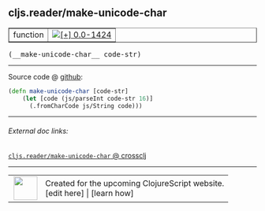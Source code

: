 ## cljs.reader/make-unicode-char



 <table border="1">
<tr>
<td>function</td>
<td><a href="https://github.com/cljsinfo/cljs-api-docs/tree/0.0-1424"><img valign="middle" alt="[+] 0.0-1424" title="Added in 0.0-1424" src="https://img.shields.io/badge/+-0.0--1424-lightgrey.svg"></a> </td>
</tr>
</table>


 <samp>
(__make-unicode-char__ code-str)<br>
</samp>

---







Source code @ [github](https://github.com/clojure/clojurescript/blob/r2719/src/cljs/cljs/reader.cljs#L189-L191):

```clj
(defn make-unicode-char [code-str]
    (let [code (js/parseInt code-str 16)]
      (.fromCharCode js/String code)))
```

<!--
Repo - tag - source tree - lines:

 <pre>
clojurescript @ r2719
└── src
    └── cljs
        └── cljs
            └── <ins>[reader.cljs:189-191](https://github.com/clojure/clojurescript/blob/r2719/src/cljs/cljs/reader.cljs#L189-L191)</ins>
</pre>

-->

---



###### External doc links:

[`cljs.reader/make-unicode-char` @ crossclj](http://crossclj.info/fun/cljs.reader.cljs/make-unicode-char.html)<br>

---

 <table>
<tr><td>
<img valign="middle" align="right" width="48px" src="http://i.imgur.com/Hi20huC.png">
</td><td>
Created for the upcoming ClojureScript website.<br>
[edit here] | [learn how]
</td></tr></table>

[edit here]:https://github.com/cljsinfo/cljs-api-docs/blob/master/cljsdoc/cljs.reader_make-unicode-char.cljsdoc
[learn how]:https://github.com/cljsinfo/cljs-api-docs/wiki/cljsdoc-files

<!--

This information was too distracting to show to readers, but I'll leave it
commented here since it is helpful to:

- pretty-print the data used to generate this document
- and show how to retrieve that data



The API data for this symbol:

```clj
{:ns "cljs.reader",
 :name "make-unicode-char",
 :type "function",
 :signature ["[code-str]"],
 :source {:code "(defn make-unicode-char [code-str]\n    (let [code (js/parseInt code-str 16)]\n      (.fromCharCode js/String code)))",
          :title "Source code",
          :repo "clojurescript",
          :tag "r2719",
          :filename "src/cljs/cljs/reader.cljs",
          :lines [189 191]},
 :full-name "cljs.reader/make-unicode-char",
 :full-name-encode "cljs.reader_make-unicode-char",
 :history [["+" "0.0-1424"]]}

```

Retrieve the API data for this symbol:

```clj
;; from Clojure REPL
(require '[clojure.edn :as edn])
(-> (slurp "https://raw.githubusercontent.com/cljsinfo/cljs-api-docs/catalog/cljs-api.edn")
    (edn/read-string)
    (get-in [:symbols "cljs.reader/make-unicode-char"]))
```

-->
